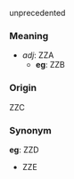 unprecedented
### Meaning
+ _adj_: ZZA
    + __eg__: ZZB

### Origin

ZZC

### Synonym

__eg__: ZZD

+ ZZE



